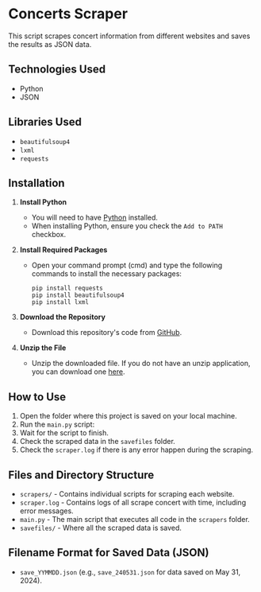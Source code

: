 # Concerts Scraper

This script scrapes concert information from different websites and saves the results as JSON data.

## Technologies Used
- Python
- JSON

## Libraries Used
- `beautifulsoup4`
- `lxml`
- `requests`

## Installation

1. **Install Python**
   - You will need to have [Python](https://www.python.org/downloads/) installed.
   - When installing Python, ensure you check the `Add to PATH` checkbox.

2. **Install Required Packages**
   - Open your command prompt (cmd) and type the following commands to install the necessary packages:
     ```
     pip install requests
     pip install beautifulsoup4
     pip install lxml
     ```

3. **Download the Repository**
   - Download this repository's code from [GitHub](https://github.com/arnaldo31/concerts-scraper/archive/refs/heads/main.zip).

4. **Unzip the File**
   - Unzip the downloaded file. If you do not have an unzip application, you can download one [here](https://www.7-zip.org/a/7z2406-x64.exe).

## How to Use

1. Open the folder where this project is saved on your local machine.
2. Run the `main.py` script:
3. Wait for the script to finish.
4. Check the scraped data in the `savefiles` folder.
5. Check the `scraper.log` if there is any error happen during the scraping.

## Files and Directory Structure

- `scrapers/` - Contains individual scripts for scraping each website.
- `scraper.log` - Contains logs of all scrape concert with time, including error messages.
- `main.py` - The main script that executes all code in the `scrapers` folder.
- `savefiles/` - Where all the scraped data is saved.

## Filename Format for Saved Data (JSON)
- `save_YYMMDD.json` (e.g., `save_240531.json` for data saved on May 31, 2024).
